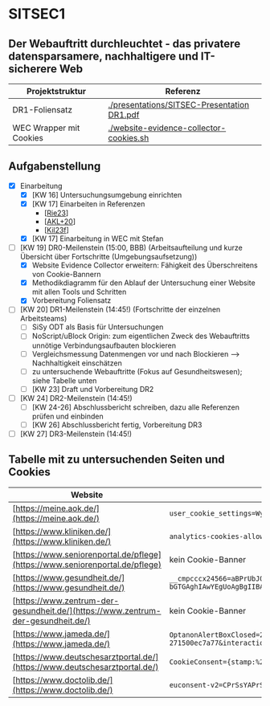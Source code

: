 # SITSEC1
## Der Webauftritt durchleuchtet - das privatere datensparsamere, nachhaltigere und IT-sicherere Web
| Projektstruktur | Referenz |
| --- | --- |
| DR1-Foliensatz | [./presentations/SITSEC-Presentation DR1.pdf](./presentations/SITSEC-Presentation%20DR1.pdf) |
| WEC Wrapper mit Cookies | [./website-evidence-collector-cookies.sh](./website-evidence-collector-cookies.sh) |

## Aufgabenstellung
- [X] Einarbeitung
  - [X] [KW 16] Untersuchungsumgebung einrichten
  - [X] [KW 17] Einarbeiten in Referenzen
    - [[Rie23](https://github.com/EU-EDPS/website-evidence-collector)]
    - [[AKL+20](https://www.thinkmind.org/articles/securware_2020_2_80_30032.pdf)]
    - [[Kil23f](https://cloud.ovgu.de/s/N4NmmD79N9X5HZD)]
  - [X] [KW 17] Einarbeitung in WEC mit Stefan
- [ ] [KW 19] DR0-Meilenstein (15:00, BBB) (Arbeitsaufteilung und kurze Übersicht über Fortschritte (Umgebungsaufsetzung))
  - [X] Website Evidence Collector erweitern: Fähigkeit des Überschreitens von Cookie-Bannern
  - [X] Methodikdiagramm für den Ablauf der Untersuchung einer Website mit allen Tools und Schritten
  - [X] Vorbereitung Foliensatz
- [ ] [KW 20] DR1-Meilenstein (14:45!) (Fortschritte der einzelnen Arbeitsteams)
  - [ ] SiSy ODT als Basis für Untersuchungen
  - [ ] NoScript/uBlock Origin: zum eigentlichen Zweck des Webauftritts unnötige Verbindungsaufbauten blockieren
  - [ ] Vergleichsmessung Datenmengen vor und nach Blockieren --> Nachhaltigkeit einschätzen
  - [ ] zu untersuchende Webauftritte (Fokus auf Gesundheitswesen); siehe Tabelle unten
  - [ ] [KW 23] Draft und Vorbereitung DR2
- [ ] [KW 24] DR2-Meilenstein (14:45!)
  - [ ] [KW 24-26] Abschlussbericht schreiben, dazu alle Referenzen prüfen und einbinden
  - [ ] [KW 26] Abschlussbericht fertig, Vorbereitung DR3
- [ ] [KW 27] DR3-Meilenstein (14:45!)

## Tabelle mit zu untersuchenden Seiten und Cookies
| Website | Cookies (für WEC) |
| --- | --- |
| [https://meine.aok.de/](https://meine.aok.de/) | `user_cookie_settings=WyJwcC1mdW5jdGlvbmFsIiwicHAtY29tZm9ydCIsInBwLW1hcmtldGluZyJd` |
| [https://www.kliniken.de/](https://www.kliniken.de/) | `analytics-cookies-allowed=on;cookie-warning=2100-01-01T00:00:00+00:00;preferences-cookies-allowed=on` |
| [https://www.seniorenportal.de/pflege](https://www.seniorenportal.de/pflege) | kein Cookie-Banner |
| [https://www.gesundheit.de/](https://www.gesundheit.de/) | `__cmpcccx24566=aBPrUbJOgAANgABAAOAAsAB0AFwAaAA4AB4AEUAKAApABjAEAAQQAmgB8AEOAKUBDADiQHlAPRAigBYECyoFmALhAZEBHuCYUAcIHgUkwpKhZbC8UGJYe_A;__cmpconsentx24566=CPrSazAPrSazAAfI2BDEDDCsAP_AAH_AAAYgI5tb_TrfbXHC-X59fvs0OYwX1tTfA-QCCBSBJ2ABwAOQ8LwGkmAaNASghiACIQwgo1ZBAAJMDEkECUEB4AAEAAGkAQAEhAAIIAJAgBEBQEIYAAoCAIAAAACIgAAZkAQAm1BYA-bGTGAghIAwYEgUoAgBgIIBAgIAEAAAAAAAAAAEAAAAAAIAAIAAAAAAAQAAgjm1v9Ot9tccL5fn1--zQ5jBfW1N8D5AIIFIEnYAHAA5DwvAaSYBo0BKCGIAIhDCCjVkEAAkwMSQQJQQHgAAQAAaQBAASEAAggAkCAEQFAQhgACgIAgAAAAIiAABmQBACbUFgD5sZMYCCEgDBgSBSgCAGAggECAgAQAAAAAAAAAAQAAAAAAgAAgAAAAAABAACAUCgAgAyCQAQAZBoAIAMhEAEAGQqACADIZABABkOgAgAyIQAQAZEoAIAMikAEAGQA` |
| [https://www.zentrum-der-gesundheit.de/](https://www.zentrum-der-gesundheit.de/) | kein Cookie-Banner |
| [https://www.jameda.de/](https://www.jameda.de/) | `OptanonAlertBoxClosed=2100-01-01T00:00:00.355Z;OptanonConsent=isGpcEnabled=0&datestamp=Fri+May+05+2023+14%3A31%3A27+GMT%2B0200+(Mitteleurop%C3%A4ische+Sommerzeit)&version=202211.1.0&isIABGlobal=false&consentId=c321236d-a923-401f-b262-271500ec7a77&interactionCount=2&landingPath=NotLandingPage&groups=C0001%3A1%2CC0003%3A1%2CC0004%3A1%2CC0002%3A1&hosts=H10%3A1%2CH77%3A1%2CH112%3A1%2CH28%3A1%2CH81%3A1%2CH82%3A1%2CH84%3A1%2CH85%3A1%2CH86%3A1%2CH75%3A1%2CH87%3A1%2CH11%3A1%2CH38%3A1%2CH12%3A1%2CH89%3A1%2CH92%3A1%2CH93%3A1%2CH94%3A1%2CH32%3A1%2CH96%3A1%2CH34%3A1%2CH8%3A1&genVendors=` |
| [https://www.deutschesarztportal.de/](https://www.deutschesarztportal.de/) | `CookieConsent={stamp:%27+g3NjkKSpj2XqFBo2O/VU71ML/Hp+AWOrvSFqZkUfpR4cUlVu9L+VA==%27%2Cnecessary:true%2Cpreferences:true%2Cstatistics:true%2Cmarketing:true%2Cmethod:%27explicit%27%2Cver:1%2Cutc:1683290910749%2Cregion:%27de%27}` |
| [https://www.doctolib.de/](https://www.doctolib.de/) | `euconsent-v2=CPrSsYAPrSsYAAHABBENDCCgAAAAAAAAAAAAAAAAAAAA.YAAAAAAAAAAA` |

